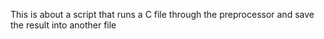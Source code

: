 This is about a script that runs a C file through the preprocessor and save the result into another file

